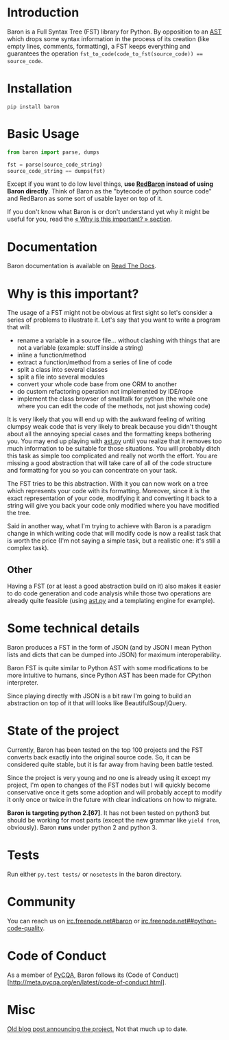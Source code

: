 Introduction
============

Baron is a Full Syntax Tree (FST) library for Python. By opposition to an [AST](https://en.wikipedia.org/wiki/Abstract_syntax_tree) which
drops some syntax information in the process of its creation (like empty lines,
comments, formatting), a FST keeps everything and guarantees the operation
<code>fst\_to\_code(code\_to\_fst(source\_code)) == source\_code</code>.

Installation
============

    pip install baron

Basic Usage
===========

```python
from baron import parse, dumps

fst = parse(source_code_string)
source_code_string == dumps(fst)
```

Except if you want to do low level things, **use
[RedBaron](https://github.com/Psycojoker/redbaron) instead of using Baron
directly**. Think of Baron as the "bytecode of python source code" and RedBaron
as some sort of usable layer on top of it.

If you don't know what Baron is or don't understand yet why it might be
useful for you, read the [« Why is this important? » section](#why-is-this-important).

Documentation
=============

Baron documentation is available on [Read The Docs](http://baron.readthedocs.org/en/latest/).

Why is this important?
======================

The usage of a FST might not be obvious at first sight so let's consider a
series of problems to illustrate it. Let's say that you want to write a program that will:

* rename a variable in a source file... without clashing with things that are not a variable (example: stuff inside a string)
* inline a function/method
* extract a function/method from a series of line of code
* split a class into several classes
* split a file into several modules
* convert your whole code base from one ORM to another
* do custom refactoring operation not implemented by IDE/rope
* implement the class browser of smalltalk for python (the whole one where you can edit the code of the methods, not just showing code)

It is very likely that you will end up with the awkward feeling of writing
clumpsy weak code that is very likely to break because you didn't thought about
all the annoying special cases and the formatting keeps bothering you. You may
end up playing with [ast.py](http://docs.python.org/2/library/ast.html) until
you realize that it removes too much information to be suitable for those
situations. You will probably ditch this task as simple too complicated and
really not worth the effort. You are missing a good abstraction that will take
care of all of the code structure and formatting for you so you can concentrate
on your task.

The FST tries to be this abstraction. With it you can now work on a tree which
represents your code with its formatting. Moreover, since it is the exact
representation of your code, modifying it and converting it back to a string
will give you back your code only modified where you have modified the tree.

Said in another way, what I'm trying to achieve with Baron is a paradigm change in
which writing code that will modify code is now a realist task that is worth
the price (I'm not saying a simple task, but a realistic one: it's still a
complex task).

Other
-----

Having a FST (or at least a good abstraction build on it) also makes it easier
to do code generation and code analysis while those two operations are already
quite feasible (using [ast.py](http://docs.python.org/2/library/ast.html) 
and a templating engine for example).

Some technical details
======================

Baron produces a FST in the form of JSON (and by JSON I mean Python lists
and dicts that can be dumped into JSON) for maximum interoperability.

Baron FST is quite similar to Python AST with some modifications to be more
intuitive to humans, since Python AST has been made for CPython interpreter.

Since playing directly with JSON is a bit raw I'm going to build an abstraction
on top of it that will looks like BeautifulSoup/jQuery.

State of the project
====================

Currently, Baron has been tested on the top 100 projects and the FST converts
back exactly into the original source code. So, it can be considered quite
stable, but it is far away from having been battle tested.

Since the project is very young and no one is already using it except my
project, I'm open to changes of the FST nodes but I will quickly become
conservative once it gets some adoption and will probably accept to
modify it only once or twice in the future with clear indications on how to
migrate.

**Baron is targeting python 2.[67]**. It has not been tested on python3 but
should be working for most parts (except the new grammar like <code>yield from</code>,
obviously). Baron **runs** under python 2 and python 3.

Tests
=====
Run either `py.test tests/` or `nosetests` in the baron directory.

Community
=========

You can reach us on [irc.freenode.net#baron](https://webchat.freenode.net/?channels=%23baron) or [irc.freenode.net##python-code-quality](https://webchat.freenode.net/?channels=%23%23python-code-quality).

Code of Conduct
===============

As a member of [PyCQA](https://github.com/PyCQA), Baron follows its (Code of Conduct)[http://meta.pycqa.org/en/latest/code-of-conduct.html].

Misc
====
[Old blog post announcing the project.](http://worlddomination.be/blog/2013/the-baron-project-part-1-what-and-why.html) Not that much up to date.
